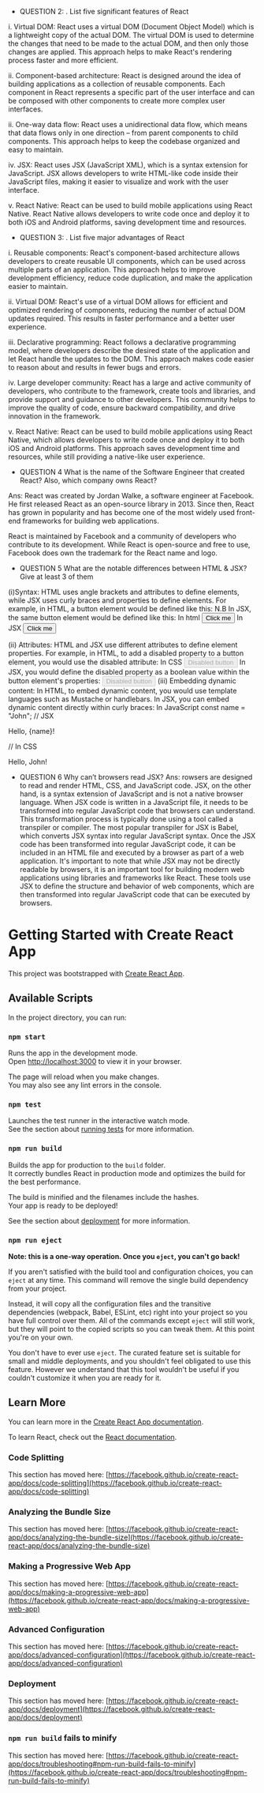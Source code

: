 - QUESTION 2:
. List five significant features of React

i. Virtual DOM: React uses a virtual DOM (Document Object Model) which is a lightweight copy of the actual DOM. The virtual DOM is used to determine the changes that need to be made to the actual DOM, and then only those changes are applied. This approach helps to make React's rendering process faster and more efficient.

ii. Component-based architecture: React is designed around the idea of building applications as a collection of reusable components. Each component in React represents a specific part of the user interface and can be composed with other components to create more complex user interfaces.

ii. One-way data flow: React uses a unidirectional data flow, which means that data flows only in one direction – from parent components to child components. This approach helps to keep the codebase organized and easy to maintain.

iv. JSX: React uses JSX (JavaScript XML), which is a syntax extension for JavaScript. JSX allows developers to write HTML-like code inside their JavaScript files, making it easier to visualize and work with the user interface.

v. React Native: React can be used to build mobile applications using React Native. React Native allows developers to write code once and deploy it to both iOS and Android platforms, saving development time and resources.


- QUESTION 3:
. List five major advantages of React

i. Reusable components: React's component-based architecture allows developers to create reusable UI components, which can be used across multiple parts of an application. This approach helps to improve development efficiency, reduce code duplication, and make the application easier to maintain.

ii. Virtual DOM: React's use of a virtual DOM allows for efficient and optimized rendering of components, reducing the number of actual DOM updates required. This results in faster performance and a better user experience.

iii. Declarative programming: React follows a declarative programming model, where developers describe the desired state of the application and let React handle the updates to the DOM. This approach makes code easier to reason about and results in fewer bugs and errors.

iv. Large developer community: React has a large and active community of developers, who contribute to the framework, create tools and libraries, and provide support and guidance to other developers. This community helps to improve the quality of code, ensure backward compatibility, and drive innovation in the framework.

v. React Native: React can be used to build mobile applications using React Native, which allows developers to write code once and deploy it to both iOS and Android platforms. This approach saves development time and resources, while still providing a native-like user experience.


- QUESTION 4
 What is the name of the Software Engineer that created React? Also, which company owns React?

Ans: React was created by Jordan Walke, a software engineer at Facebook. He first released React as an open-source library in 2013. Since then, React has grown in popularity and has become one of the most widely used front-end frameworks for building web applications.

React is maintained by Facebook and a community of developers who contribute to its development. While React is open-source and free to use, Facebook does own the trademark for the React name and logo.


- QUESTION 5
What are the notable differences between HTML & JSX? Give at least 3 of them

 (i)Syntax: HTML uses angle brackets and attributes to define elements, while JSX uses curly braces and properties to define elements. For example, in HTML, a button element would be defined like this:
 N.B In JSX, the same button element would be defined like this:
      In html <button class="btn">Click me</button>
      In JSX <button className="btn">Click me</button>

 (ii) Attributes: HTML and JSX use different attributes to define element properties. For example, in HTML, to add a disabled property to a button element, you would use the disabled attribute:
      In CSS <button disabled>Disabled button</button>
      In JSX, you would define the disabled property as a boolean value within the button element's properties: <button disabled={true}>Disabled button</button>
  (iii) Embedding dynamic content: In HTML, to embed dynamic content, you would use template languages such as Mustache or handlebars. In JSX, you can embed dynamic content directly within curly braces:
        In JavaScript  const name = "John";
        // JSX
        <p>Hello, {name}!</p>
        // In CSS
        <p>Hello, John!</p>

- QUESTION 6
 Why can’t browsers read JSX?
 Ans: rowsers are designed to read and render HTML, CSS, and JavaScript code. JSX, on the other hand, is a syntax extension of JavaScript and is not a native browser language.
     When JSX code is written in a JavaScript file, it needs to be transformed into regular JavaScript code that browsers can understand. This transformation process is typically done using a tool called a transpiler or compiler. The most popular transpiler for JSX is  Babel, which converts JSX syntax into regular JavaScript syntax.
    Once the JSX code has been transformed into regular JavaScript code, it can be included in an HTML file and executed by a browser as part of a web application.
    It's important to note that while JSX may not be directly readable by browsers, it is an important tool for building modern web applications using libraries and frameworks like React. These tools use JSX to define the structure and behavior of web components, which are then transformed into regular JavaScript code that can be executed by browsers.



# Getting Started with Create React App

This project was bootstrapped with [Create React App](https://github.com/facebook/create-react-app).

## Available Scripts

In the project directory, you can run:

### `npm start`

Runs the app in the development mode.\
Open [http://localhost:3000](http://localhost:3000) to view it in your browser.

The page will reload when you make changes.\
You may also see any lint errors in the console.

### `npm test`

Launches the test runner in the interactive watch mode.\
See the section about [running tests](https://facebook.github.io/create-react-app/docs/running-tests) for more information.

### `npm run build`

Builds the app for production to the `build` folder.\
It correctly bundles React in production mode and optimizes the build for the best performance.

The build is minified and the filenames include the hashes.\
Your app is ready to be deployed!

See the section about [deployment](https://facebook.github.io/create-react-app/docs/deployment) for more information.

### `npm run eject`

**Note: this is a one-way operation. Once you `eject`, you can't go back!**

If you aren't satisfied with the build tool and configuration choices, you can `eject` at any time. This command will remove the single build dependency from your project.

Instead, it will copy all the configuration files and the transitive dependencies (webpack, Babel, ESLint, etc) right into your project so you have full control over them. All of the commands except `eject` will still work, but they will point to the copied scripts so you can tweak them. At this point you're on your own.

You don't have to ever use `eject`. The curated feature set is suitable for small and middle deployments, and you shouldn't feel obligated to use this feature. However we understand that this tool wouldn't be useful if you couldn't customize it when you are ready for it.

## Learn More

You can learn more in the [Create React App documentation](https://facebook.github.io/create-react-app/docs/getting-started).

To learn React, check out the [React documentation](https://reactjs.org/).

### Code Splitting

This section has moved here: [https://facebook.github.io/create-react-app/docs/code-splitting](https://facebook.github.io/create-react-app/docs/code-splitting)

### Analyzing the Bundle Size

This section has moved here: [https://facebook.github.io/create-react-app/docs/analyzing-the-bundle-size](https://facebook.github.io/create-react-app/docs/analyzing-the-bundle-size)

### Making a Progressive Web App

This section has moved here: [https://facebook.github.io/create-react-app/docs/making-a-progressive-web-app](https://facebook.github.io/create-react-app/docs/making-a-progressive-web-app)

### Advanced Configuration

This section has moved here: [https://facebook.github.io/create-react-app/docs/advanced-configuration](https://facebook.github.io/create-react-app/docs/advanced-configuration)

### Deployment

This section has moved here: [https://facebook.github.io/create-react-app/docs/deployment](https://facebook.github.io/create-react-app/docs/deployment)

### `npm run build` fails to minify

This section has moved here: [https://facebook.github.io/create-react-app/docs/troubleshooting#npm-run-build-fails-to-minify](https://facebook.github.io/create-react-app/docs/troubleshooting#npm-run-build-fails-to-minify)
